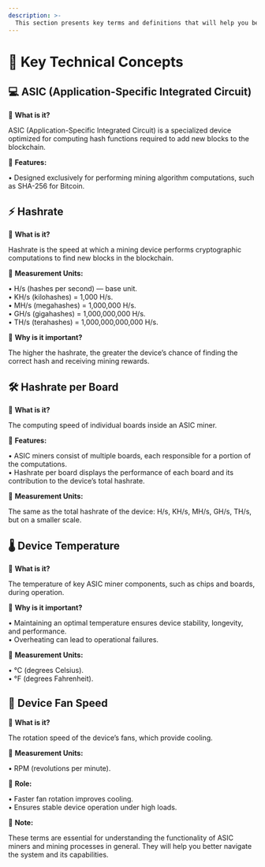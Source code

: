 ```yaml
---
description: >-
  This section presents key terms and definitions that will help you better understand the documentation.
---
```


# 📘 Key Technical Concepts

## 💻 ASIC (Application-Specific Integrated Circuit)

🔹 **What is it?**  

ASIC (Application-Specific Integrated Circuit) is a specialized device optimized for computing hash functions required to add new blocks to the blockchain.

🔹 **Features:**  

• Designed exclusively for performing mining algorithm computations, such as SHA-256 for Bitcoin.

## ⚡ Hashrate

🔹 **What is it?**  

Hashrate is the speed at which a mining device performs cryptographic computations to find new blocks in the blockchain.

🔹 **Measurement Units:**  

• H/s (hashes per second) — base unit.  
• KH/s (kilohashes) = 1,000 H/s.  
• MH/s (megahashes) = 1,000,000 H/s.  
• GH/s (gigahashes) = 1,000,000,000 H/s.  
• TH/s (terahashes) = 1,000,000,000,000 H/s.  

🔹 **Why is it important?**  

The higher the hashrate, the greater the device’s chance of finding the correct hash and receiving mining rewards.

## 🛠️ Hashrate per Board

🔹 **What is it?**  

The computing speed of individual boards inside an ASIC miner.

🔹 **Features:**  

• ASIC miners consist of multiple boards, each responsible for a portion of the computations.  
• Hashrate per board displays the performance of each board and its contribution to the device’s total hashrate.  

🔹 **Measurement Units:**  

The same as the total hashrate of the device: H/s, KH/s, MH/s, GH/s, TH/s, but on a smaller scale.

## 🌡️ Device Temperature

🔹 **What is it?**  

The temperature of key ASIC miner components, such as chips and boards, during operation.

🔹 **Why is it important?**  

• Maintaining an optimal temperature ensures device stability, longevity, and performance.  
• Overheating can lead to operational failures.  

🔹 **Measurement Units:**  

• °C (degrees Celsius).  
• °F (degrees Fahrenheit).  

## 🔄 Device Fan Speed

🔹 **What is it?**  

The rotation speed of the device’s fans, which provide cooling.

🔹 **Measurement Units:**  

• RPM (revolutions per minute).  

🔹 **Role:**  

• Faster fan rotation improves cooling.  
• Ensures stable device operation under high loads.  

🎯 **Note:**  

These terms are essential for understanding the functionality of ASIC miners and mining processes in general. They will help you better navigate the system and its capabilities.
